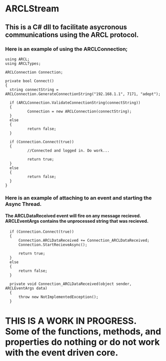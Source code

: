 # ARCLStream

## This is a C# dll to facilitate asycronous communications using the ARCL protocol.

### Here is an example of using the ARCLConnection;

    using ARCL;
    using ARCLTypes;

    ARCLConnection Connection;

    private bool Connect()
    {
      string connectString = ARCLConnection.GenerateConnectionString("192.168.1.1", 7171, "adept");

      if (ARCLConnection.ValidateConnectionString(connectString))
      {
              Connection = new ARCLConnection(connectString);
      }
      else
      {
              return false;
      }

      if (Connection.Connect(true))
      {
              //Connected and logged in. Do work...

              return true;
      }
      else
      {
              return false;
      }
    }
	
### Here is an example of attaching to an event and starting the Async Thread.
#### The ARCLDataReceived event will fire on any message recieved. ARCLEventArgs contains the unprocessed string that was recieved.

      if (Connection.Connect(true))
      {
		  Connection.ARCLDataReceived += Connection_ARCLDataReceived;
		  Connection.StartRecieveAsync();

          return true;
      }
      else
      {
          return false;
      }

	  private void Connection_ARCLDataReceived(object sender, ARCLEventArgs data)
	  {
		  throw new NotImplementedException();
	  }

# THIS IS A WORK IN PROGRESS. Some of the functions, methods, and properties do nothing or do not work with the event driven core.
